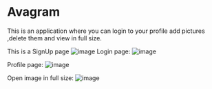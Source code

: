 # Avagram
This is an application where you can login to your profile add pictures ,delete them and view in full size.

This is a SignUp page 
![image](https://user-images.githubusercontent.com/42550136/59769684-51c04d00-92af-11e9-9f0b-0b219c0ffe51.png)
Login page:
![image](https://user-images.githubusercontent.com/42550136/59769839-977d1580-92af-11e9-9f63-7876d0199c79.png)

Profile page:
![image](https://user-images.githubusercontent.com/42550136/59770011-e925a000-92af-11e9-84ff-8143a7911fb3.png)

Open image in full size:
![image](https://user-images.githubusercontent.com/42550136/59770785-42420380-92b1-11e9-97a9-387cb30624ee.png)
